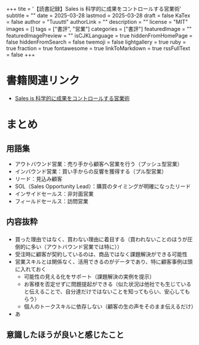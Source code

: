+++
tite = '【読書記録】Sales is 科学的に成果をコントロールする営業術'
subtitle = ""
date = 2025-03-28
lastmod = 2025-03-28
draft = false
KaTex = false
author = "Tuuutti"
authorLink = ""
description = ""
license = "MIT"
images = []
tags = ["書評", "営業"]
categories = ["書評"]
featuredImage = ""
featuredImagePreview = ""
isCJKLanguage = true
hiddenFromHomePage = false
hiddenFromSearch = false
twemoji = false
lightgallery = true
ruby = true
fraction = true
fontawesome = true
linkToMarkdown = true
rssFullText = false
+++

<!--more-->

# 書籍関連リンク
- [Sales is 科学的に成果をコントロールする営業術](https://www.fusosha.co.jp/books/detail/9784594088743)

# まとめ
## 用語集
- アウトバウンド営業：売り手から顧客へ営業を行う（プッシュ型営業）
- インバウンド営業：買い手からの反響を獲得する（プル型営業）
- リード：見込み顧客
- SOL（Sales Opportunity Lead）：購買のタイミングが明確になったリード
- インサイドセールス：非対面営業
- フィールドセールス：訪問営業

## 内容抜粋
### 
- 買った理由ではなく、買わない理由に着目する（買われないことのほうが圧倒的に多い（アウトバウンド営業では特に））
- 受注時に顧客が契約しているのは、商品ではなく課題解決ができる可能性
- 営業スキルとは関係なく、活用できるのがデータであり、特に顧客事例は頭に入れておく
  - 可能性の見える化をサポート（課題解決の実例を提示）
  - お客様を否定せずに問題提起ができる（似た状況は他社でも生じていると伝えることで、自分達だけではないことを知ってもらい、安心してもらう）
  - 個人のトークスキルに依存しない（顧客の生の声をそのまま伝えるだけ）
- あ

## 意識したほうが良いと感じたこと
### 
